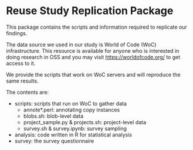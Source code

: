 # Reuse Study Replication Package

This package contains the scripts and information required to replicate our findings.

The data source we used in our study is World of Code (WoC) infrastructure. This resource is available for anyone who is interested in doing research in OSS and you may visit https://worldofcode.org/ to get access to it.

We provide the scripts that work on WoC servers and will reproduce the same results.

The contents are:  
- scripts: scripts that run on WoC to gather data  
    - annote*.perl: annotating copy instances  
    - blobs.sh: blob-level data
    - project_sample.py & projects.sh: project-level data
    - survey.sh & survey.ipynb: survey sampling
- analysis: code written in R for statistical analysis  
- survey: the survey questionnaire  
